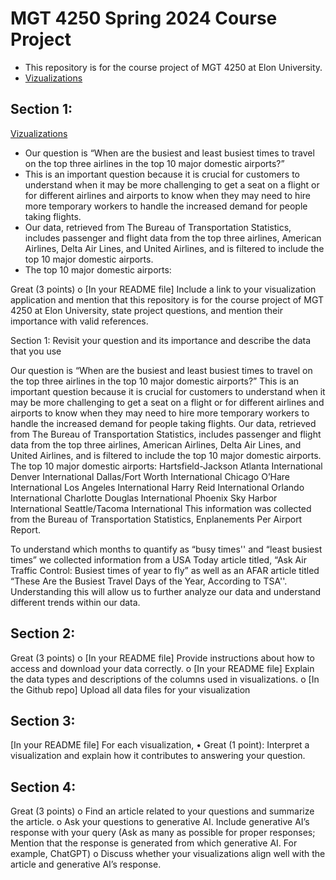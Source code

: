 # MGT 4250 Spring 2024 Course Project
 - This repository is for the course project of MGT 4250 at Elon University.
 - [Vizualizations](https://elon.edu) 


## Section 1:

[Vizualizations](https://elon.edu) 

- Our question is “When are the busiest and least busiest times to travel on the top three airlines in the top 10 major domestic airports?”
 - This is an important question because it is crucial for customers to understand when it may be more challenging to get a seat on a flight or for different airlines and airports to know when they may need to hire more temporary workers to handle the increased demand for people taking flights.
 - Our data, retrieved from The Bureau of Transportation Statistics, includes passenger and flight data from the top three airlines, American Airlines, Delta Air Lines, and United Airlines, and is filtered to include the top 10 major domestic airports.
  -  The top 10 major domestic airports:

Great (3 points) 
o [In your README file] Include a link to your visualization application and mention that this repository is for the course project of MGT 4250 at Elon University, state project questions, and mention their importance with valid references.

Section 1: Revisit your question and its importance and describe the data that you use

Our question is “When are the busiest and least busiest times to travel on the top three airlines in the top 10 major domestic airports?” This is an important question because it is crucial for customers to understand when it may be more challenging to get a seat on a flight or for different airlines and airports to know when they may need to hire more temporary workers to handle the increased demand for people taking flights. Our data, retrieved from The Bureau of Transportation Statistics, includes passenger and flight data from the top three airlines, American Airlines, Delta Air Lines, and United Airlines, and is filtered to include the top 10 major domestic airports. 
The top 10 major domestic airports:
Hartsfield-Jackson Atlanta International
Denver International
Dallas/Fort Worth International
Chicago O’Hare International
Los Angeles International
Harry Reid International
Orlando International
Charlotte Douglas International
Phoenix Sky Harbor International
Seattle/Tacoma International
This information was collected from the Bureau of Transportation Statistics, Enplanements Per Airport Report.  

To understand which months to quantify as “busy times'' and “least busiest times” we collected information from a USA Today article titled, “Ask Air Traffic Control: Busiest times of year to fly” as well as an AFAR article titled “These Are the Busiest Travel Days of the Year, According to TSA''. Understanding this will allow us to further analyze our data and understand different trends within our data. 

## Section 2:
Great (3 points) 
 o [In your README file] Provide instructions about how to access and download your data correctly. 
 o [In your README file] Explain the data types and descriptions of the columns used in visualizations. 
 o [In the Github repo] Upload all data files for your visualization

## Section 3:
 [In your README file] For each visualization, 
 • Great (1 point): Interpret a visualization and explain how it contributes to answering 
your question. 

## Section 4:
Great (3 points) 
 o Find an article related to your questions and summarize the article. 
 o Ask your questions to generative AI. Include generative AI’s response with your query (Ask as many as possible for proper responses; Mention that the response is generated from which generative AI. For example, ChatGPT) 
 o Discuss whether your visualizations align well with the article and generative AI’s response. 
